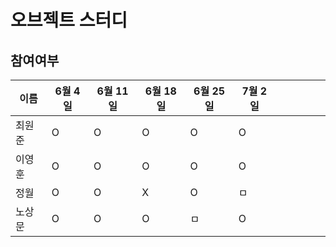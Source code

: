 # 오브젝트 스터디

## 참여여부

| 이름   | 6월 4일 | 6월 11일 | 6월 18일     | 6월 25일     |  7월 2일    |      |      |      |      |      |
| ------ | ------- | -------- | ---- | ---- | ---- | ---- | ---- | ---- | ---- | ---- |
| 최원준 | O       |   O       |  O    |   O   |   O   |      |      |      |      |      |
| 이영훈 | O       |   O       |   O   |    O  |    O  |      |      |      |      |      |
| 정월   | O       |   O       |   X   |   O   |   ㅁ   |      |      |      |      |      |
| 노상문 | O       |     O     |    O  |   ㅁ   |    O  |      |      |      |      |      |



